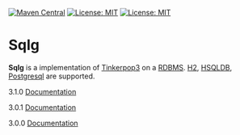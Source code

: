 
[![Maven Central](http://img.shields.io/maven-central/v/org.umlg/sqlg)](https://search.maven.org/search?q=g:org.umlg%20AND%20a:sqlg)
[![License: MIT](https://img.shields.io/badge/License-MIT-yellow.svg)](https://opensource.org/licenses/MIT)
[![License: MIT](https://img.shields.io/badge/coverage-88%25-blue?style=flat&labelColor=5b5b5b&color=96c20d)](https://sqlg.org/docs/3.1.0-SNAPSHOT/postgresql/codeCoverage/index.html)

Sqlg
====

**Sqlg** is a implementation of [Tinkerpop3](https://github.com/apache/incubator-tinkerpop) on a [RDBMS](http://en.wikipedia.org/wiki/Relational_database_management_system).
[H2](http://h2database.com/), [HSQLDB](http://hsqldb.org/), [Postgresql](http://www.postgresql.org/)
are supported.

3.1.0 [Documentation](http://sqlg.org/docs/3.1.0)

3.0.1 [Documentation](http://sqlg.org/docs/3.0.1)

3.0.0 [Documentation](http://sqlg.org/docs/3.0.0)